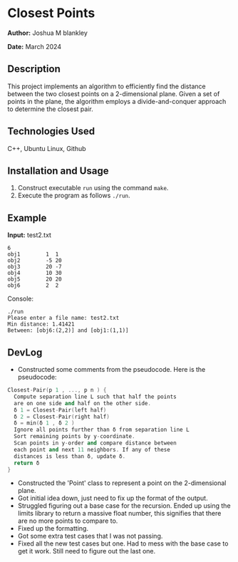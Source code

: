 # Closest Points

**Author:** Joshua M blankley

**Date:** March 2024

## Description

This project implements an algorithm to efficiently find the distance between the two closest points on a 2-dimensional plane. 
Given a set of points in the plane, the algorithm employs a divide-and-conquer approach to determine the closest pair.

## Technologies Used

C++, Ubuntu Linux, Github

## Installation and Usage

1. Construct executable `run` using the command `make`.
2. Execute the program as follows `./run`.

## Example

**Input:**
test2.txt
```
6
obj1 		1  1
obj2 		-5 20
obj3		20 -7
obj4		10 30
obj5		20 20
obj6 		2  2
```

Console:
```console
./run
Please enter a file name: test2.txt
Min distance: 1.41421
Between: [obj6:(2,2)] and [obj1:(1,1)]
```

## DevLog
- Constructed some comments from the pseudocode. Here is the pseudocode:
```c++
Closest-Pair(p 1 , ..., p n ) {
  Compute separation line L such that half the points
  are on one side and half on the other side.
  δ 1 = Closest-Pair(left half)
  δ 2 = Closest-Pair(right half)
  δ = min(δ 1 , δ 2 )
  Ignore all points further than δ from separation line L
  Sort remaining points by y-coordinate.
  Scan points in y-order and compare distance between
  each point and next 11 neighbors. If any of these
  distances is less than δ, update δ.
  return δ
}
```
- Constructed the 'Point' class to represent a point on the 2-dimensional plane.
- Got initial idea down, just need to fix up the format of the output.
- Struggled figuring out a base case for the recursion. Ended up using the limits library to return a massive float number, this signifies that there are no more points to compare to.
- Fixed up the formatting.
- Got some extra test cases that I was not passing.
- Fixed all the new test cases but one. Had to mess with the base case to get it work. Still need to figure out the last one.
